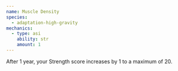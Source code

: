 ```yaml
---
name: Muscle Density
species:
  - adaptation-high-gravity
mechanics:
  - type: asi
    ability: str
    amount: 1
---
```

After 1 year, your Strength score increases by 1 to a maximum of 20.
